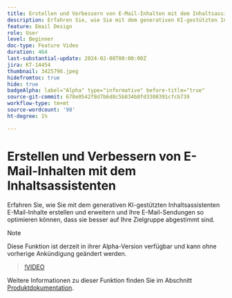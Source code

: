 ```yaml
---
title: Erstellen und Verbessern von E-Mail-Inhalten mit dem Inhaltsassistenten
description: Erfahren Sie, wie Sie mit dem generativen KI-gestützten Inhaltsassistenten E-Mail-Inhalte erstellen und erweitern und Ihre E-Mail-Sendungen so optimieren können, dass sie besser auf Ihre Zielgruppe abgestimmt sind.
feature: Email Design
role: User
level: Beginner
doc-type: Feature Video
duration: 464
last-substantial-update: 2024-02-08T00:00:00Z
jira: KT-14454
thumbnail: 3425796.jpeg
hidefromtoc: true
hide: true
badgeAlpha: label="Alpha" type="informative" before-title="true"
source-git-commit: 678e0542f8d7b6d8c5b834b8fd3308391cfcb739
workflow-type: tm+mt
source-wordcount: '98'
ht-degree: 1%

---
```



# Erstellen und Verbessern von E-Mail-Inhalten mit dem Inhaltsassistenten

Erfahren Sie, wie Sie mit dem generativen KI-gestützten Inhaltsassistenten E-Mail-Inhalte erstellen und erweitern und Ihre E-Mail-Sendungen so optimieren können, dass sie besser auf Ihre Zielgruppe abgestimmt sind.

>[!NOTE]
>
> Diese Funktion ist derzeit in ihrer Alpha-Version verfügbar und kann ohne vorherige Ankündigung geändert werden.

>[!VIDEO](https://video.tv.adobe.com/v/3425796/?learn=on)

Weitere Informationen zu dieser Funktion finden Sie im Abschnitt [Produktdokumentation](https://experienceleague.adobe.com/docs/campaign-web/v8/msg/email/content/content-assistant/generative-gs.html).
